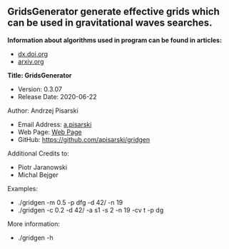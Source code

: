 ## GridsGenerator generate effective grids which can be used in gravitational waves searches. 
**Information about algorithms used in program can be found in articles:**
* [dx.doi.org](http://dx.doi.org/10.1088/0264-9381/32/14/145014)
* [arxiv.org](http://arxiv.org/abs/1302.0509v3)				


**Title: GridsGenerator** 
- Version:		0.3.07
- Release Date:		2020-06-22

Author: Andrzej Pisarski
- Email Address:	[a.pisarski](a.pisarski@uwb.edu.pl)
- Web Page:		[Web Page](http://alpha.uwb.edu.pl/ap/gw/)
- GitHub:	https://github.com/apisarski/gridgen

Additional Credits to:   
* Piotr Jaranowski
* Michal Bejger

Examples: 

- ./gridgen -m 0.5 -p dfg -d 42/ -n 19
- ./gridgen -c 0.2 -d 42/ -a s1 -s 2 -n 19 -cv t -p dg

More information:
- ./gridgen -h

